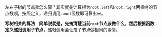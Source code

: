 左右子树的节点数怎么算？其实就是计算根为`root.left`和`root.right`两棵树的节点数呗，按照定义，递归调用`count`函数即可算出来。

**写树相关的算法，简单说就是，先搞清楚当前`root`节点该做什么，然后根据函数定义递归调用子节点**，递归调用会让孩子节点做相同的事情。

